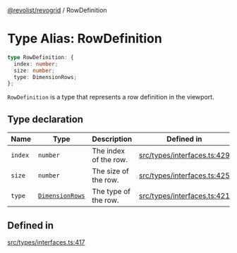 [@revolist/revogrid](README.md) / RowDefinition

# Type Alias: RowDefinition

```ts
type RowDefinition: {
  index: number;
  size: number;
  type: DimensionRows;
};
```

`RowDefinition` is a type that represents a row definition in the
viewport.

## Type declaration

| Name | Type | Description | Defined in |
| ------ | ------ | ------ | ------ |
| `index` | `number` | The index of the row. | [src/types/interfaces.ts:429](https://github.com/revolist/revogrid/blob/7d79cd09d43b75b81712fd40eaf892d3b6da4928/src/types/interfaces.ts#L429) |
| `size` | `number` | The size of the row. | [src/types/interfaces.ts:425](https://github.com/revolist/revogrid/blob/7d79cd09d43b75b81712fd40eaf892d3b6da4928/src/types/interfaces.ts#L425) |
| `type` | [`DimensionRows`](TypeAlias.DimensionRows.md) | The type of the row. | [src/types/interfaces.ts:421](https://github.com/revolist/revogrid/blob/7d79cd09d43b75b81712fd40eaf892d3b6da4928/src/types/interfaces.ts#L421) |

## Defined in

[src/types/interfaces.ts:417](https://github.com/revolist/revogrid/blob/7d79cd09d43b75b81712fd40eaf892d3b6da4928/src/types/interfaces.ts#L417)
